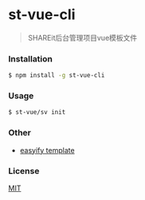# st-vue-cli

>SHAREit后台管理项目vue模板文件

### Installation


``` bash
$ npm install -g st-vue-cli
```

### Usage

``` bash
$ st-vue/sv init

```

### Other

* [easyify template](https://github.com/SHAREit-FE/st-vue-admin-template)

### License

[MIT](http://opensource.org/licenses/MIT)
